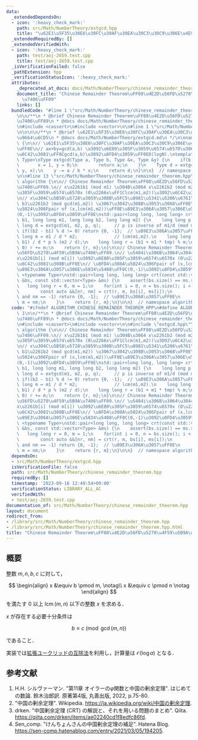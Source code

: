 ```yaml
---
data:
  _extendedDependsOn:
  - icon: ':heavy_check_mark:'
    path: src/Math/NumberTheory/extgcd.hpp
    title: "\u62E1\u5F35\u30E6\u30FC\u30AF\u30EA\u30C3\u30C9\u306E\u4E92\u9664\u6CD5"
  _extendedRequiredBy: []
  _extendedVerifiedWith:
  - icon: ':heavy_check_mark:'
    path: test/aoj-2659.test.cpp
    title: test/aoj-2659.test.cpp
  _isVerificationFailed: false
  _pathExtension: hpp
  _verificationStatusIcon: ':heavy_check_mark:'
  attributes:
    _deprecated_at_docs: docs/Math/NumberTheory/chinese_remainder_theorem.md
    document_title: "Chinese Remainder Theorem\uFF08\u4E2D\u56FD\u5270\u4F59\u5B9A\
      \u7406\uFF09"
    links: []
  bundledCode: "#line 1 \"src/Math/NumberTheory/chinese_remainder_theorem.hpp\"\n\n\
    \n\n/**\n * @brief Chinese Remainder Theorem\uFF08\u4E2D\u56FD\u5270\u4F59\u5B9A\
    \u7406\uFF09\n * @docs docs/Math/NumberTheory/chinese_remainder_theorem.md\n */\n\
    \n#include <cassert>\n#include <vector>\n\n#line 1 \"src/Math/NumberTheory/extgcd.hpp\"\
    \n\n\n\n/**\n * @brief \u62E1\u5F35\u30E6\u30FC\u30AF\u30EA\u30C3\u30C9\u306E\u4E92\
    \u9664\u6CD5\n * @docs docs/Math/NumberTheory/extgcd.md\n */\n\nnamespace algorithm\
    \ {\n\n// \u62E1\u5F35\u30E6\u30FC\u30AF\u30EA\u30C3\u30C9\u306E\u4E92\u9664\u6CD5\
    \uFF0E\n// ax+by=gcd(a,b) \u3092\u6E80\u305F\u3059\u6574\u6570\u306E\u7D44(x,y)\u3092\
    \u6C42\u3081\uFF0Cgcd(a,b)\u3092\u8FD4\u3059\uFF0EO(logN).\ntemplate <typename\
    \ Type>\nType extgcd(Type a, Type b, Type &x, Type &y) {\n    if(b == 0) {\n \
    \       x = 1, y = 0;\n        return a;\n    }\n    Type d = extgcd(b, a % b,\
    \ y, x);\n    y -= a / b * x;\n    return d;\n}\n\n}  // namespace algorithm\n\
    \n\n#line 13 \"src/Math/NumberTheory/chinese_remainder_theorem.hpp\"\n\nnamespace\
    \ algorithm {\n\n// Chinese Remainder Theorem\uFF08\u4E2D\u56FD\u5270\u4F59\u5B9A\
    \u7406\uFF09.\n// x\u2261b1 (mod m1) \u304B\u3064 x\u2261b2 (mod m2) \u3092\u6E80\
    \u305F\u3059\u6574\u6570x (0\u2266x\uFF1Clcm(m1,m2))\u3092\u6C42\u3081\u308B\uFF0E\
    \n// x\u304C\u5B58\u5728\u3059\u308B\u5FC5\u8981\u5341\u5206\u6761\u4EF6\u306F\
    \ b1\u2261b2 (mod gcd(m1,m2)) \u3067\u3042\u308B\u3053\u3068\uFF0E\n// \u8FD4\u308A\
    \u5024\u306Fpair of (x,lcm(m1,m2))\uFF0E\u89E3\u306A\u3057\u306E\u5834\u5408\uFF0C\
    (0,-1)\u3092\u8FD4\u3059\uFF0E\nstd::pair<long long, long long> crt(long long\
    \ b1, long long m1, long long b2, long long m2) {\n    long long p, q;\n    long\
    \ long d = extgcd(m1, m2, p, q);     // p is inverse of m1/d (mod m2/d).\n   \
    \ if((b2 - b1) % d != 0) return {0, -1};  // \u89E3\u306A\u3057\uFF0E\n    long\
    \ long m = m1 / d * m2;              // lcm(m1,m2).\n    long long tmp = (b2 -\
    \ b1) / d * p % (m2 / d);\n    long long r = (b1 + m1 * tmp) % m;\n    if(r <\
    \ 0) r += m;\n    return {r, m};\n}\n\n// Chinese Remainder Theorem\uFF08\u4E2D\
    \u56FD\u5270\u4F59\u5B9A\u7406\uFF09.\n// \u5404i\u306B\u3064\u3044\u3066\uFF0C\
    x\u2261b[i] (mod m[i]) \u3092\u6E80\u305F\u3059\u6574\u6570x (0\u2266x\uFF1Clcm(m[]))\u3092\
    \u6C42\u3081\u308B\uFF0E\n// \u8FD4\u308A\u5024\u306Fpair of (x,lcm(m[]))\uFF0E\
    \u89E3\u306A\u3057\u306E\u5834\u5408\uFF0C(0,-1)\u3092\u8FD4\u3059\uFF0E\ntemplate\
    \ <typename Type>\nstd::pair<long long, long long> crt(const std::vector<Type>\
    \ &bs, const std::vector<Type> &ms) {\n    assert(bs.size() == ms.size());\n \
    \   long long r = 0, m = 1;\n    for(int i = 0, n = bs.size(); i < n; ++i) {\n\
    \        const auto &&[nr, nm] = crt(r, m, bs[i], ms[i]);\n        if(nr == 0\
    \ and nm == -1) return {0, -1};  // \u89E3\u306A\u3057\uFF0E\n        r = nr,\
    \ m = nm;\n    }\n    return {r, m};\n}\n\n}  // namespace algorithm\n\n\n"
  code: "#ifndef ALGORITHM_CHINESE_REMAINDER_THEOREM_HPP\n#define ALGORITHM_CHINESE_REMAINDER_THEOREM_HPP\
    \ 1\n\n/**\n * @brief Chinese Remainder Theorem\uFF08\u4E2D\u56FD\u5270\u4F59\u5B9A\
    \u7406\uFF09\n * @docs docs/Math/NumberTheory/chinese_remainder_theorem.md\n */\n\
    \n#include <cassert>\n#include <vector>\n\n#include \"extgcd.hpp\"\n\nnamespace\
    \ algorithm {\n\n// Chinese Remainder Theorem\uFF08\u4E2D\u56FD\u5270\u4F59\u5B9A\
    \u7406\uFF09.\n// x\u2261b1 (mod m1) \u304B\u3064 x\u2261b2 (mod m2) \u3092\u6E80\
    \u305F\u3059\u6574\u6570x (0\u2266x\uFF1Clcm(m1,m2))\u3092\u6C42\u3081\u308B\uFF0E\
    \n// x\u304C\u5B58\u5728\u3059\u308B\u5FC5\u8981\u5341\u5206\u6761\u4EF6\u306F\
    \ b1\u2261b2 (mod gcd(m1,m2)) \u3067\u3042\u308B\u3053\u3068\uFF0E\n// \u8FD4\u308A\
    \u5024\u306Fpair of (x,lcm(m1,m2))\uFF0E\u89E3\u306A\u3057\u306E\u5834\u5408\uFF0C\
    (0,-1)\u3092\u8FD4\u3059\uFF0E\nstd::pair<long long, long long> crt(long long\
    \ b1, long long m1, long long b2, long long m2) {\n    long long p, q;\n    long\
    \ long d = extgcd(m1, m2, p, q);     // p is inverse of m1/d (mod m2/d).\n   \
    \ if((b2 - b1) % d != 0) return {0, -1};  // \u89E3\u306A\u3057\uFF0E\n    long\
    \ long m = m1 / d * m2;              // lcm(m1,m2).\n    long long tmp = (b2 -\
    \ b1) / d * p % (m2 / d);\n    long long r = (b1 + m1 * tmp) % m;\n    if(r <\
    \ 0) r += m;\n    return {r, m};\n}\n\n// Chinese Remainder Theorem\uFF08\u4E2D\
    \u56FD\u5270\u4F59\u5B9A\u7406\uFF09.\n// \u5404i\u306B\u3064\u3044\u3066\uFF0C\
    x\u2261b[i] (mod m[i]) \u3092\u6E80\u305F\u3059\u6574\u6570x (0\u2266x\uFF1Clcm(m[]))\u3092\
    \u6C42\u3081\u308B\uFF0E\n// \u8FD4\u308A\u5024\u306Fpair of (x,lcm(m[]))\uFF0E\
    \u89E3\u306A\u3057\u306E\u5834\u5408\uFF0C(0,-1)\u3092\u8FD4\u3059\uFF0E\ntemplate\
    \ <typename Type>\nstd::pair<long long, long long> crt(const std::vector<Type>\
    \ &bs, const std::vector<Type> &ms) {\n    assert(bs.size() == ms.size());\n \
    \   long long r = 0, m = 1;\n    for(int i = 0, n = bs.size(); i < n; ++i) {\n\
    \        const auto &&[nr, nm] = crt(r, m, bs[i], ms[i]);\n        if(nr == 0\
    \ and nm == -1) return {0, -1};  // \u89E3\u306A\u3057\uFF0E\n        r = nr,\
    \ m = nm;\n    }\n    return {r, m};\n}\n\n}  // namespace algorithm\n\n#endif\n"
  dependsOn:
  - src/Math/NumberTheory/extgcd.hpp
  isVerificationFile: false
  path: src/Math/NumberTheory/chinese_remainder_theorem.hpp
  requiredBy: []
  timestamp: '2023-09-16 12:49:54+09:00'
  verificationStatus: LIBRARY_ALL_AC
  verifiedWith:
  - test/aoj-2659.test.cpp
documentation_of: src/Math/NumberTheory/chinese_remainder_theorem.hpp
layout: document
redirect_from:
- /library/src/Math/NumberTheory/chinese_remainder_theorem.hpp
- /library/src/Math/NumberTheory/chinese_remainder_theorem.hpp.html
title: "Chinese Remainder Theorem\uFF08\u4E2D\u56FD\u5270\u4F59\u5B9A\u7406\uFF09"
---
```

## 概要

整数 $m, n, b, c$ に対して，

$$
\begin{align}
x &\equiv b \pmod m, \notag\\
x &\equiv c \pmod n \notag
\end{align}
$$

を満たす $0$ 以上 $\operatorname{lcm}(m,n)$ 以下の整数 $x$ を求める．

$x$ が存在する必要十分条件は

$$
b \equiv c \pmod{\gcd(m,n)}
$$

であること．

実装では[拡張ユークリッドの互除法](https://today2098.github.io/algorithm/src/Math/NumberTheory/extgcd.hpp)を利用し，計算量は $\mathcal{O}(\log a)$ となる． 


## 参考文献

1. H.H. シルヴァーマン. "第11章 オイラーの$\varphi$関数と中国の剰余定理". はじめての数論. 鈴木治郎訳. 原著第4版, 丸善出版, 2022, p.75-80.
1. "中国の剰余定理". Wikipedia. <https://ja.wikipedia.org/wiki/中国の剰余定理>.
1. drken. "中国剰余定理 (CRT) の解説と、それを用いる問題のまとめ". Qiita. <https://qiita.com/drken/items/ae02240cd1f8edfc86fd>.
1. Sen_comp. "けんちょんさんの中国剰余定理の補足". Hatena Blog. <https://sen-comp.hatenablog.com/entry/2021/03/05/194205>.
